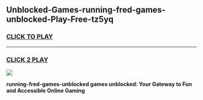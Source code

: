 
## Unblocked-Games-running-fred-games-unblocked-Play-Free-tz5yq
<h3>
<a href="https://premium76.site?title=running-fred-games-unblocked&ref=23A">CLICK TO PLAY</a></h3>
<hr>

<h3>
<a href="https://premium76.site?title=running-fred-games-unblocked&ref=23A">CLICK 2 PLAY</a>
  
</h3>

<a href="https://premium76.site?title=running-fred-games-unblocked&ref=23A"><img src="https://clearcache.store/games.png"></a>


**running-fred-games-unblocked games unblocked: Your Gateway to Fun and Accessible Online Gaming**
